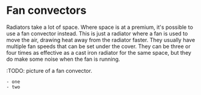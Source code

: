# Fan convectors

Radiators take a lot of space.  Where space is at a premium, it's possible to use a fan convector instead.  This is just a radiator where a fan is used to move the air, drawing heat away from the radiator faster.  They usually have multiple fan speeds that can be set under the cover.  They can be three or four times as effective as a cast iron radiator for the same space, but they do make some noise when the fan is running.

:TODO: picture of a fan convector.

```{sidebar} Further reading
- one
- two
```